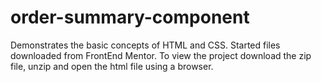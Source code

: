 # order-summary-component

Demonstrates the basic concepts of HTML and CSS. Started files downloaded from FrontEnd Mentor. To view the project download the zip file, unzip and open the html file using a browser.
